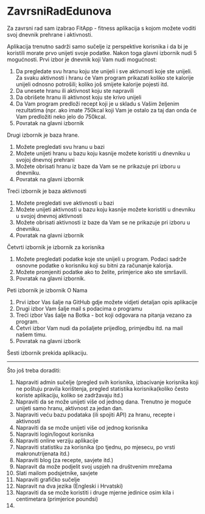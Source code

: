 # ZavrsniRadEdunova

Za zavrsni rad sam izabrao FitApp - fitness aplikacija s kojom možete voditi svoj dnevnik prehrane i aktivnosti.

Aplikacija trenutno sadrži samo sučelje iz perspektive korisnika i da bi je koristili morate prvo unijeti svoje podatke.
Nakon toga glavni izbornik nudi 5 mogućnosti.
Prvi izbor je dnevnik koji Vam nudi mogućnost:
1. Da pregledate svu hranu koju ste unijeli i sve aktivnosti koje ste unijeli. Za svaku aktivnosti i hranu će Vam program prikazati koliko ste kalorije unijeli odnosno potrošili; koliko još smijete kalorije pojesti itd.
2. Da unesete hranu ili aktivnost koju ste napravili
3. Da obrišete hranu ili aktivnost koju ste krivo unijeli 
4. Da Vam program predloži recept koji je u skladu s Vašim željenim rezultatima (npr. ako imate 750kcal koji Vam je ostalo za taj dan onda će Vam predložiti neko jelo do 750kcal.
5. Povratak na glavni izbornik

Drugi izbornik je baza hrane.
1. Možete pregledati svu hranu u bazi
2. Možete unijeti hranu u bazu koju kasnije možete koristiti u dnevniku u svojoj dnevnoj prehrani
3. Možete obrisati hranu iz baze da Vam se ne prikazuje pri izboru u dnevniku.
4. Povratak na glavni izbornik

Treći izbornik je baza aktivnosti
1. Možete pregledati sve aktivnosti u bazi
2. Možete unijeti aktivnosti u bazu koju kasnije možete koristiti u dnevniku u svojoj dnevnoj aktivnosti
3. Možete obrisati aktivnosti iz baze da Vam se ne prikazuje pri izboru u dnevniku.
4. Povratak na glavni izbornik

Četvrti izbornik je izbornik za korisnika
1. Možete pregledati podatke koje ste unijeli u program. Podaci sadrže osnovne podatke o korisniku koji su bitni za računanje kalorija.
2. Možete promjeniti podatke ako to želite, primjerice ako ste smršavili.
3. Povratak na glavni izbornik.

Peti izbornik je izbornik O Nama
1. Prvi izbor Vas šalje na GitHub gdje možete vidjeti detaljan opis aplikacije
2. Drugi izbor Vam šalje mail s podacima o programu
3. Treći izbor Vas šalje na Botka - bot koji odgovara na pitanja vezano za program.
4. Četvri izbor Vam nudi da pošaljete prijedlog, primjedbu itd. na mail našem timu.
5. Povratak na glavni izborik

Šesti izbornik prekida aplikaciju.
 
-------------------------------------------------------------------------------------------------


Što još treba doraditi:
1. Napraviti admin sučelje (pregled svih korisnika, izbacivanje korisnika koji ne poštuju pravila korištenja, pregled statistika korisnika(koliko često koriste aplikaciju, koliko se zadržavaju itd.)
2. Napraviti da se može unijeti više od jednog dana. Trenutno je moguće unijeti samo hranu, aktivnost za jedan dan.
3. Napraviti veću bazu podataka (ili spojiti API) za hranu, recepte i aktivnosti
4. Napraviti da se može unijeti više od jednog korisnika
5. Napraviti login/logout korisnika
6. Napraviti online verziju aplikacije
7. Napraviti statistiku za korisnika (po tjednu, po mjesecu, po vrsti makronutrijenata itd.)
8. Napraviti blog (za recepte, savjete itd.)
9. Napravit da može podjelit svoj uspjeh na društvenim mrežama
10. Slati mailom podsjetnike, savjete
11. Napraviti grafičko sučelje
12. Napravit na dva jezika (Engleski i Hrvatski)
13. Napraviti da se može koristiti i druge mjerne jedinice osim kila i centimetara (primjerice poundsi)
14. 